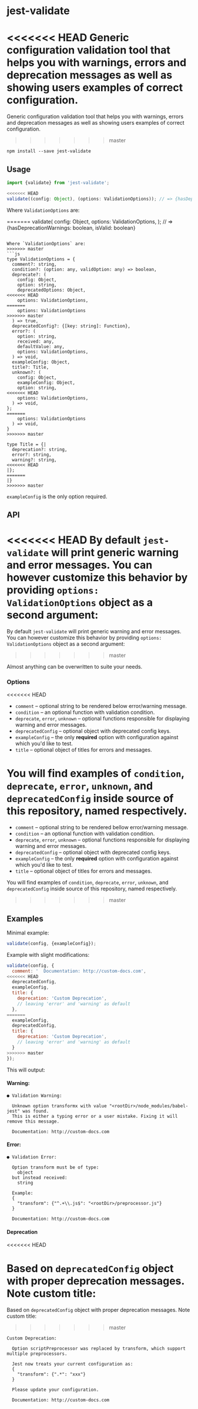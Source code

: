 # jest-validate

<<<<<<< HEAD
Generic configuration validation tool that helps you with warnings, errors and
deprecation messages as well as showing users examples of correct configuration.
=======
Generic configuration validation tool that helps you with warnings, errors and deprecation messages as well as showing users examples of correct configuration.
>>>>>>> master

```
npm install --save jest-validate
```

## Usage

```js
import {validate} from 'jest-validate';

<<<<<<< HEAD
validate((config: Object), (options: ValidationOptions)); // => {hasDeprecationWarnings: boolean, isValid: boolean}
```

Where `ValidationOptions` are:

=======
validate(
  config: Object,
  options: ValidationOptions,
); // => {hasDeprecationWarnings: boolean, isValid: boolean}
```

Where `ValidationOptions` are:
>>>>>>> master
```js
type ValidationOptions = {
  comment?: string,
  condition?: (option: any, validOption: any) => boolean,
  deprecate?: (
    config: Object,
    option: string,
    deprecatedOptions: Object,
<<<<<<< HEAD
    options: ValidationOptions,
=======
    options: ValidationOptions
>>>>>>> master
  ) => true,
  deprecatedConfig?: {[key: string]: Function},
  error?: (
    option: string,
    received: any,
    defaultValue: any,
    options: ValidationOptions,
  ) => void,
  exampleConfig: Object,
  title?: Title,
  unknown?: (
    config: Object,
    exampleConfig: Object,
    option: string,
<<<<<<< HEAD
    options: ValidationOptions,
  ) => void,
};
=======
    options: ValidationOptions
  ) => void,
}
>>>>>>> master

type Title = {|
  deprecation?: string,
  error?: string,
  warning?: string,
<<<<<<< HEAD
|};
=======
|}
>>>>>>> master
```

`exampleConfig` is the only option required.

## API

<<<<<<< HEAD
By default `jest-validate` will print generic warning and error messages. You
can however customize this behavior by providing `options: ValidationOptions`
object as a second argument:
=======
By default `jest-validate` will print generic warning and error messages. You can however customize this behavior by providing `options: ValidationOptions` object as a second argument:
>>>>>>> master

Almost anything can be overwritten to suite your needs.

### Options

<<<<<<< HEAD
* `comment` – optional string to be rendered below error/warning message.
* `condition` – an optional function with validation condition.
* `deprecate`, `error`, `unknown` – optional functions responsible for
  displaying warning and error messages.
* `deprecatedConfig` – optional object with deprecated config keys.
* `exampleConfig` – the only **required** option with configuration against
  which you'd like to test.
* `title` – optional object of titles for errors and messages.

You will find examples of `condition`, `deprecate`, `error`, `unknown`, and
`deprecatedConfig` inside source of this repository, named respectively.
=======
* `comment` – optional string to be rendered bellow error/warning message.
* `condition` – an optional function with validation condition.
* `deprecate`, `error`, `unknown` – optional functions responsible for displaying warning and error messages.
* `deprecatedConfig` – optional object with deprecated config keys.
* `exampleConfig` – the only **required** option with configuration against which you'd like to test.
* `title` – optional object of titles for errors and messages.

You will find examples of `condition`, `deprecate`, `error`, `unknown`, and `deprecatedConfig` inside source of this repository, named respectively.
>>>>>>> master

## Examples

Minimal example:

```js
validate(config, {exampleConfig});
```

Example with slight modifications:

```js
validate(config, {
  comment: '  Documentation: http://custom-docs.com',
<<<<<<< HEAD
  deprecatedConfig,
  exampleConfig,
  title: {
    deprecation: 'Custom Deprecation',
    // leaving 'error' and 'warning' as default
  },
=======
  exampleConfig,
  deprecatedConfig,
  title: {
    deprecation: 'Custom Deprecation',
    // leaving 'error' and 'warning' as default
  }
>>>>>>> master
});
```

This will output:

#### Warning:

```
● Validation Warning:

  Unknown option transformx with value "<rootDir>/node_modules/babel-jest" was found.
  This is either a typing error or a user mistake. Fixing it will remove this message.

  Documentation: http://custom-docs.com
```

#### Error:

```
● Validation Error:

  Option transform must be of type:
    object
  but instead received:
    string

  Example:
  {
    "transform": {"^.+\\.js$": "<rootDir>/preprocessor.js"}
  }

  Documentation: http://custom-docs.com
```

#### Deprecation
<<<<<<< HEAD

Based on `deprecatedConfig` object with proper deprecation messages. Note custom
title:
=======
Based on `deprecatedConfig` object with proper deprecation messages. Note custom title:
>>>>>>> master

```
Custom Deprecation:

  Option scriptPreprocessor was replaced by transform, which support multiple preprocessors.

  Jest now treats your current configuration as:
  {
    "transform": {".*": "xxx"}
  }

  Please update your configuration.

  Documentation: http://custom-docs.com
```
